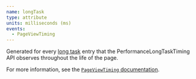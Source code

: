 ```yaml
---
name: longTask
type: attribute
units: milliseconds (ms)
events:
  - PageViewTiming
---
```


Generated for every [long task](https://developer.mozilla.org/en-US/docs/Glossary/Long_task) entry that the PerformanceLongTaskTiming API observes throughout the life of the page.

For more information, see the [`PageViewTiming` documentation](https://docs.newrelic.com/docs/browser/new-relic-browser/page-load-timing-resources/pageviewtiming-async-or-dynamic-page-details/#interactivity-metrics).